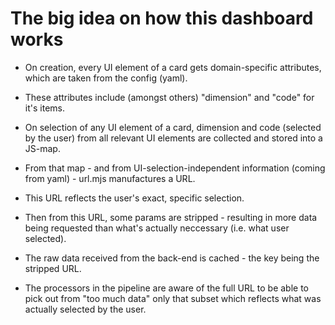 
# The big idea on how this dashboard works


- On creation, every UI element of a card gets domain-specific attributes, which are taken from the config (yaml).

- These attributes include (amongst others) "dimension" and "code" for it's items.

- On selection of any UI element of a card, dimension and code (selected by the user) from all relevant UI elements are collected and stored into a JS-map.

- From that map - and from UI-selection-independent information (coming from yaml) - url.mjs manufactures a URL.

- This URL reflects the user's exact, specific selection.

- Then from this URL, some params are stripped - resulting in more data being requested than what's actually neccessary (i.e. what user selected).

- The raw data received from the back-end is cached - the key being the stripped URL.

- The processors in the pipeline are aware of the full URL to be able to pick out from "too much data" only that subset which reflects what was actually selected by the user.
